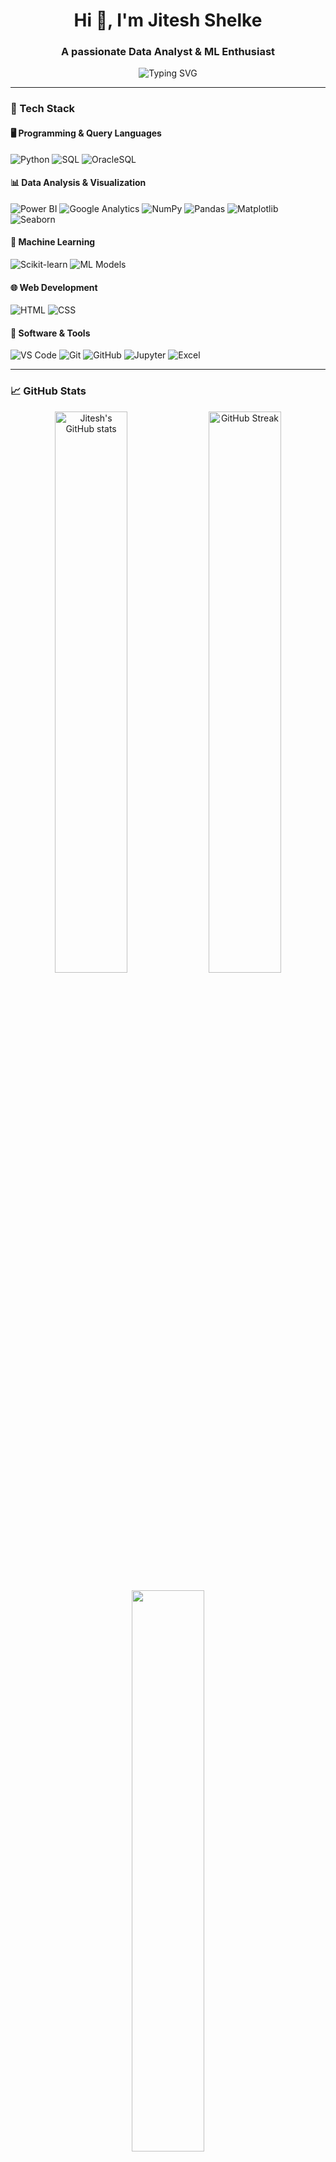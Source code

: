 <!-- GitHub Profile README -->

<h1 align="center">Hi 👋, I'm Jitesh Shelke</h1>
<h3 align="center">A passionate Data Analyst & ML Enthusiast</h3>

<p align="center">
  <img src="https://readme-typing-svg.herokuapp.com?font=Fira+Code&weight=600&size=22&pause=1000&center=true&vCenter=true&width=500&lines=Data+Analyst+%7C+Machine+Learning+Explorer;Python+%7C+Power+BI+%7C+SQL;Welcome+to+my+GitHub+profile!" alt="Typing SVG" />
</p>

---

### 🧰 Tech Stack

#### 🖥️ Programming & Query Languages
![Python](https://img.shields.io/badge/-Python-3776AB?style=flat-square&logo=python&logoColor=white)
![SQL](https://img.shields.io/badge/-SQL-4479A1?style=flat-square&logo=postgresql&logoColor=white)
![OracleSQL](https://img.shields.io/badge/-OracleSQL-F80000?style=flat-square&logo=oracle&logoColor=white)

#### 📊 Data Analysis & Visualization
![Power BI](https://img.shields.io/badge/-Power%20BI-F2C811?style=flat-square&logo=powerbi&logoColor=black)
![Google Analytics](https://img.shields.io/badge/-Google%20Analytics-E37400?style=flat-square&logo=googleanalytics&logoColor=white)
![NumPy](https://img.shields.io/badge/-NumPy-013243?style=flat-square&logo=numpy&logoColor=white)
![Pandas](https://img.shields.io/badge/-Pandas-150458?style=flat-square&logo=pandas&logoColor=white)
![Matplotlib](https://img.shields.io/badge/-Matplotlib-20639B?style=flat-square&logo=plotly&logoColor=white)
![Seaborn](https://img.shields.io/badge/-Seaborn-2D3E50?style=flat-square)

#### 🤖 Machine Learning
![Scikit-learn](https://img.shields.io/badge/-Scikit--learn-F7931E?style=flat-square&logo=scikit-learn&logoColor=white)
![ML Models](https://img.shields.io/badge/-Regression|Classification|Clustering-blueviolet?style=flat-square)

#### 🌐 Web Development
![HTML](https://img.shields.io/badge/-HTML-E34F26?style=flat-square&logo=html5&logoColor=white)
![CSS](https://img.shields.io/badge/-CSS-1572B6?style=flat-square&logo=css3&logoColor=white)

#### 💼 Software & Tools
![VS Code](https://img.shields.io/badge/-VS%20Code-007ACC?style=flat-square&logo=visual-studio-code&logoColor=white)
![Git](https://img.shields.io/badge/-Git-F05032?style=flat-square&logo=git&logoColor=white)
![GitHub](https://img.shields.io/badge/-GitHub-181717?style=flat-square&logo=github&logoColor=white)
![Jupyter](https://img.shields.io/badge/-Jupyter-F37626?style=flat-square&logo=jupyter&logoColor=white)
![Excel](https://img.shields.io/badge/-MS%20Excel-217346?style=flat-square&logo=microsoft-excel&logoColor=white)

---

### 📈 GitHub Stats

<p align="center">
  <img src="https://github-readme-stats.vercel.app/api?username=JiteshShelke&show_icons=true&theme=tokyonight" alt="Jitesh's GitHub stats" width="48%" />
  <img src="https://github-readme-streak-stats.herokuapp.com/?user=JiteshShelke&theme=tokyonight" alt="GitHub Streak" width="48%" />
</p>

<p align="center">
  <img src="https://github-readme-stats.vercel.app/api/top-langs/?username=JiteshShelke&layout=compact&theme=tokyonight" width="48%" />
</p>

---

### 📫 Let's Connect

<p align="center">
  <a href="https://www.linkedin.com/in/jitesh-shelke-702745286/" target="_blank">
    <img src="https://img.shields.io/badge/LinkedIn-blue?style=for-the-badge&logo=linkedin&logoColor=white" />
  </a>
  <a href="https://github.com/JiteshShelke" target="_blank">
    <img src="https://img.shields.io/badge/GitHub-black?style=for-the-badge&logo=github&logoColor=white" />
  </a>
</p>

---

### 📝 Quote of the Day

> “Data is the new oil, but refining it is the real game.”  
> — *Jitesh Shelke*

---

<p align="center">
  <img src="https://komarev.com/ghpvc/?username=JiteshShelke&style=flat-square&color=blue" alt="Profile Views" />
</p>
